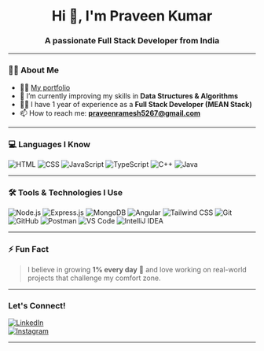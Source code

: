 <h1 align="center">Hi 👋, I'm Praveen Kumar</h1>
<h3 align="center">A passionate Full Stack Developer from India</h3>

---

### 🧑‍💻 About Me
- 👨‍💻 [My portfolio](https://praveenresumeportfolio.netlify.app/)
- 🌱 I’m currently improving my skills in **Data Structures & Algorithms**
- 👨‍💻 I have 1 year of experience as a **Full Stack Developer (MEAN Stack)**  
- 📫 How to reach me: **praveenramesh5267@gmail.com**

---

### 💻 Languages I Know

![HTML](https://img.shields.io/badge/-HTML5-E34F26?logo=html5&logoColor=fff)
![CSS](https://img.shields.io/badge/-CSS3-1572B6?logo=css3&logoColor=fff)
![JavaScript](https://img.shields.io/badge/-JavaScript-F7DF1E?logo=javascript&logoColor=000)
![TypeScript](https://img.shields.io/badge/-TypeScript-3178C6?logo=typescript&logoColor=fff)
![C++](https://img.shields.io/badge/-C++-00599C?logo=c%2B%2B&logoColor=fff)
![Java](https://img.shields.io/badge/-Java-007396?logo=java&logoColor=fff)

---

### 🛠️ Tools & Technologies I Use

![Node.js](https://img.shields.io/badge/-Node.js-339933?logo=node.js&logoColor=fff)
![Express.js](https://img.shields.io/badge/-Express.js-000000?logo=express&logoColor=fff)
![MongoDB](https://img.shields.io/badge/-MongoDB-47A248?logo=mongodb&logoColor=fff)
![Angular](https://img.shields.io/badge/-Angular-DD0031?logo=angular&logoColor=fff)
![Tailwind CSS](https://img.shields.io/badge/-TailwindCSS-06B6D4?logo=tailwind-css&logoColor=fff)
![Git](https://img.shields.io/badge/-Git-F05032?logo=git&logoColor=fff)
![GitHub](https://img.shields.io/badge/-GitHub-181717?logo=github&logoColor=fff)
![Postman](https://img.shields.io/badge/-Postman-FF6C37?logo=postman&logoColor=fff)
![VS Code](https://img.shields.io/badge/-VSCode-007ACC?logo=visual-studio-code&logoColor=fff)
![IntelliJ IDEA](https://img.shields.io/badge/-IntelliJ%20IDEA-000000?logo=intellij-idea&logoColor=white)

---


### ⚡ Fun Fact

> I believe in growing **1% every day** 🚀 and love working on real-world projects that challenge my comfort zone.

---

### Let's Connect!

[![LinkedIn](https://img.shields.io/badge/-LinkedIn-0077B5?logo=linkedin&logoColor=white)](https://www.linkedin.com/in/praveen-kumar-4ba09b291/)  
[![Instagram](https://img.shields.io/badge/-Instagram-E4405F?logo=instagram&logoColor=white)](https://www.instagram.com/___.praveen._x/?__pwa=1)

---
